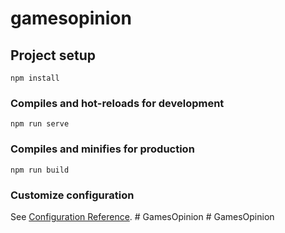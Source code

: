 # gamesopinion

## Project setup
```
npm install
```

### Compiles and hot-reloads for development
```
npm run serve
```

### Compiles and minifies for production
```
npm run build
```

### Customize configuration
See [Configuration Reference](https://cli.vuejs.org/config/).
#   G a m e s O p i n i o n  
 #   G a m e s O p i n i o n  
 